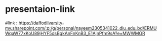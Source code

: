 # presentaion-link



#link : https://daffodilvarsity-my.sharepoint.com/:p:/g/personal/nayeem2305341022_diu_edu_bd/ERMUWqaW77xKoU89jHYF5dsBgkAnFnKnB3_E1AjnPfm9sA?e=MWWMGR

